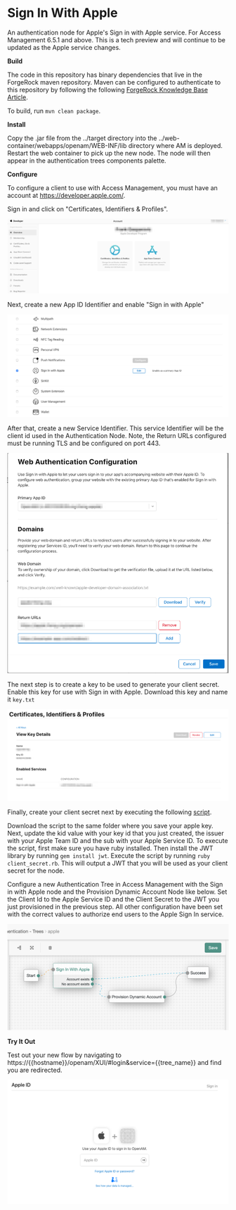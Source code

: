 <!--
 * The contents of this file are subject to the terms of the Common Development and
 * Distribution License (the License). You may not use this file except in compliance with the
 * License.
 *
 * You can obtain a copy of the License at legal/CDDLv1.0.txt. See the License for the
 * specific language governing permission and limitations under the License.
 *
 * When distributing Covered Software, include this CDDL Header Notice in each file and include
 * the License file at legal/CDDLv1.0.txt. If applicable, add the following below the CDDL
 * Header, with the fields enclosed by brackets [] replaced by your own identifying
 * information: "Portions copyright [year] [name of copyright owner]".
 *
 * Copyright 2019 ForgeRock AS.
-->
# Sign In With Apple

An authentication node for Apple's Sign in with Apple service. For Access Management 6.5.1 and above. This is a tech 
preview and will continue to be updated as the Apple service changes.

**Build**


The code in this repository has binary dependencies that live in the ForgeRock maven repository. Maven can be 
configured to authenticate to this repository by following the following [ForgeRock Knowledge Base Article](https://backstage.forgerock.com/knowledge/kb/article/a74096897).

To build, run `mvn clean package`.

**Install**

Copy the .jar file from the ../target directory into the ../web-container/webapps/openam/WEB-INF/lib directory where 
AM is deployed.  Restart the web container to pick up the new node.  The node will then appear in the authentication 
trees components palette.

**Configure**

To configure a client to use with Access Management, you must have an account at https://developer.apple.com/. 

Sign in and click on "Certificates, Identifiers & Profiles".

![Apple_Developer](https://github.com/ForgeRock/Sign-In-With-Apple/blob/master/images/Apple_Developer.png?raw=true)

Next, create a new App ID Identifier and enable "Sign in with Apple"

![Create_App_Id](https://github.com/ForgeRock/Sign-In-With-Apple/blob/master/images/Create_App_Id.png?raw=true)


After that, create a new Service Identifier. This service Identifier will be the client id used in the 
Authentication Node. Note, the Return URLs configured must be running TLS and be configured on port 443.

![Create_Service_Id](https://github.com/ForgeRock/Sign-In-With-Apple/blob/master/images/Create_Service_Id.png?raw=true)


The next step is to create a key to be used to generate your client secret. Enable this key for use with Sign in with
Apple. Download this key and name it `key.txt`
 
![Create_Key](https://github.com/ForgeRock/Sign-In-With-Apple/blob/master/images/Create_Key.png?raw=true)

Finally, create your client secret next by executing the following [script](https://github.com/aaronpk/sign-in-with-apple-example/blob/master/client-secret.rb).

Download the script to the same folder where you save your apple key. Next, update the kid value with your key id 
that you just created, the issuer with your Apple Team ID and the sub with your Apple Service ID. To execute the 
script, first make sure you have ruby installed. Then install the JWT library by running `gem install jwt`.  Execute 
the script by running `ruby client_secret.rb`. This will output a JWT that you will be used as your client secret for
the node.

Configure a new Authentication Tree in Access Management with the Sign in with Apple node and the Provision Dynamic 
Account Node like below. Set the Client Id to the Apple Service ID and the Client Secret to the JWT you just 
provisioned in the previous step. All other configuration have been set with the correct values to authorize end 
users to the Apple Sign In service.

![Auth_Tree](https://github.com/ForgeRock/Sign-In-With-Apple/blob/master/images/Auth_Tree.png?raw=true)

**Try It Out**

Test out your new flow by navigating to https://{{hostname}}/openam/XUI/#login&service={{tree_name}} and find you are
redirected.
 
![Sign_In](https://github.com/ForgeRock/Sign-In-With-Apple/blob/master/images/Sign_In.png?raw=true)


